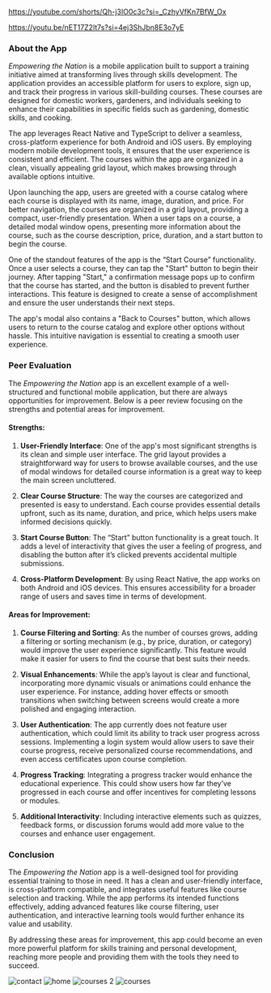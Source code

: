 https://youtube.com/shorts/Qh-j3IO0c3c?si=_CzhyVfKn7BfW_Ox

https://youtu.be/nET17Z2lt7s?si=4ej3ShJbn8E3o7yE

### About the App

*Empowering the Nation* is a mobile application built to support a training initiative aimed at transforming lives through skills development. The application provides an accessible platform for users to explore, sign up, and track their progress in various skill-building courses. These courses are designed for domestic workers, gardeners, and individuals seeking to enhance their capabilities in specific fields such as gardening, domestic skills, and cooking.

The app leverages React Native and TypeScript to deliver a seamless, cross-platform experience for both Android and iOS users. By employing modern mobile development tools, it ensures that the user experience is consistent and efficient. The courses within the app are organized in a clean, visually appealing grid layout, which makes browsing through available options intuitive.

Upon launching the app, users are greeted with a course catalog where each course is displayed with its name, image, duration, and price. For better navigation, the courses are organized in a grid layout, providing a compact, user-friendly presentation. When a user taps on a course, a detailed modal window opens, presenting more information about the course, such as the course description, price, duration, and a start button to begin the course.

One of the standout features of the app is the “Start Course” functionality. Once a user selects a course, they can tap the "Start" button to begin their journey. After tapping "Start," a confirmation message pops up to confirm that the course has started, and the button is disabled to prevent further interactions. This feature is designed to create a sense of accomplishment and ensure the user understands their next steps.

The app's modal also contains a "Back to Courses" button, which allows users to return to the course catalog and explore other options without hassle. This intuitive navigation is essential to creating a smooth user experience.

### Peer Evaluation

The *Empowering the Nation* app is an excellent example of a well-structured and functional mobile application, but there are always opportunities for improvement. Below is a peer review focusing on the strengths and potential areas for improvement.

#### Strengths:

1. **User-Friendly Interface**: One of the app's most significant strengths is its clean and simple user interface. The grid layout provides a straightforward way for users to browse available courses, and the use of modal windows for detailed course information is a great way to keep the main screen uncluttered.

2. **Clear Course Structure**: The way the courses are categorized and presented is easy to understand. Each course provides essential details upfront, such as its name, duration, and price, which helps users make informed decisions quickly.

3. **Start Course Button**: The “Start” button functionality is a great touch. It adds a level of interactivity that gives the user a feeling of progress, and disabling the button after it’s clicked prevents accidental multiple submissions.

4. **Cross-Platform Development**: By using React Native, the app works on both Android and iOS devices. This ensures accessibility for a broader range of users and saves time in terms of development.

#### Areas for Improvement:

1. **Course Filtering and Sorting**: As the number of courses grows, adding a filtering or sorting mechanism (e.g., by price, duration, or category) would improve the user experience significantly. This feature would make it easier for users to find the course that best suits their needs.

2. **Visual Enhancements**: While the app’s layout is clear and functional, incorporating more dynamic visuals or animations could enhance the user experience. For instance, adding hover effects or smooth transitions when switching between screens would create a more polished and engaging interaction.

3. **User Authentication**: The app currently does not feature user authentication, which could limit its ability to track user progress across sessions. Implementing a login system would allow users to save their course progress, receive personalized course recommendations, and even access certificates upon course completion.

4. **Progress Tracking**: Integrating a progress tracker would enhance the educational experience. This could show users how far they’ve progressed in each course and offer incentives for completing lessons or modules.

5. **Additional Interactivity**: Including interactive elements such as quizzes, feedback forms, or discussion forums would add more value to the courses and enhance user engagement.

### Conclusion

The *Empowering the Nation* app is a well-designed tool for providing essential training to those in need. It has a clean and user-friendly interface, is cross-platform compatible, and integrates useful features like course selection and tracking. While the app performs its intended functions effectively, adding advanced features like course filtering, user authentication, and interactive learning tools would further enhance its value and usability.

By addressing these areas for improvement, this app could become an even more powerful platform for skills training and personal development, reaching more people and providing them with the tools they need to succeed.

 
![contact](https://github.com/user-attachments/assets/06280941-ae5b-476b-b173-2b8833aebdbf)
![home](https://github.com/user-attachments/assets/68c57378-d897-46af-9308-1b21d696c75e)
![courses 2](https://github.com/user-attachments/assets/6de1ca79-bbd6-4e1a-8344-9834d7e84203)
![courses](https://github.com/user-attachments/assets/92a3359b-0171-4664-8590-45bbf151ea3f)



